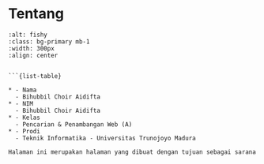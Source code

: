 # Tentang

```{image} ../webmining/_static/190411100121.jpg
:alt: fishy
:class: bg-primary mb-1
:width: 300px
:align: center
```
```{admonition} Biodata Penulis

```{list-table}

* - Nama
  - Bihubbil Choir Aidifta
* - NIM
  - Bihubbil Choir Aidifta
* - Kelas
  - Pencarian & Penambangan Web (A)
* - Prodi
  - Teknik Informatika - Universitas Trunojoyo Madura
```



```{admonition} Biodata Penulis
Halaman ini merupakan halaman yang dibuat dengan tujuan sebagai sarana

```


```{parts}
```

